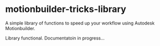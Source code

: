 # motionbuilder-tricks-library
A simple library of functions to speed up your workflow using Autodesk Motionbuilder.

Library functional. Documentatoin in progress...

